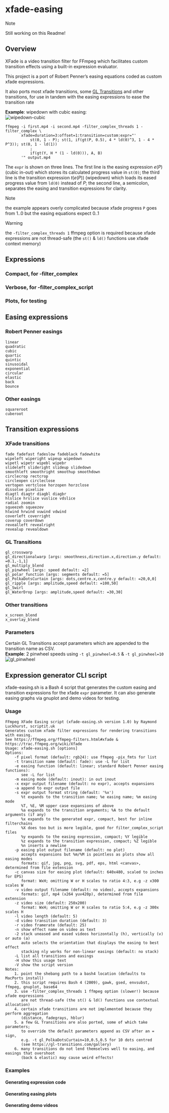 # xfade-easing
> [!NOTE]  
> Still working on this Readme!
## Overview

XFade is a video transition filter for FFmpeg which facilitates custom transition effects using a built-in expression evaluator.

This project is a port of Robert Penner’s easing equations coded as custom xfade expressions.

It also ports most xfade transitions, some [GL Transitions](https://github.com/gl-transitions/gl-transitions) and other transitions, for use in tandem with the easing expressions to ease the transition rate

**Example**: wipedown with cubic easing:  
![wipedown-cubic](assets/wipedown-cubic.gif)
```
ffmpeg -i first.mp4 -i second.mp4 -filter_complex_threads 1 -filter_complex \
       xfade=duration=3:offset=1:transition=custom:expr="'
           st(0, 1 - P); st(1, if(gt(P, 0.5), 4 * ld(0)^3, 1 - 4 * P^3)); st(0, 1 - ld(1))
           ;
           if(gt(Y, H * (1 - ld(0))), A, B)
       '" output.mp4
```
The `expr` is shown on three lines. The first line is the easing expression $e(P)$ (cubic in-out) which stores its calculated progress value in `st(0)`; the third line is the  transition expression $t(e(P))$ (wipedown) which loads its eased progress value from `ld(0)` instead of $P$; the second line, a semicolon, separates the easing and transition expressions for clarity.

> [!NOTE]  
> the example appears overly complicated because xfade progress `P` goes from 1..0 but the easing equations expect 0..1

> [!WARNING] 
> the `-filter_complex_threads 1` ffmpeg option is required because xfade expressions are not thread-safe (the `st()` & `ld()` functions use xfade context memory)

## Expressions
### Compact, for -filter_complex
### Verbose, for -filter_complex_script
### Plots, for testing

## Easing expressions
### Robert Penner easings
	linear  
	quadratic  
	cubic  
	quartic  
	quintic  
	sinusoidal  
	exponential  
	circular  
	elastic  
	back  
	bounce
### Other easings
	squareroot  
	cuberoot

## Transition expressions
### XFade transitions
	fade fadefast fadeslow fadeblack fadewhite  
	wipeleft wiperight wipeup wipedown  
	wipetl wipetr wipebl wipebr  
	slideleft slideright slideup slidedown  
	smoothleft smoothright smoothup smoothdown  
	circlecrop rectcrop  
	circleopen circleclose  
	vertopen vertclose horzopen horzclose  
	dissolve pixelize  
	diagtl diagtr diagbl diagbr  
	hlslice hrslice vuslice vdslice  
	radial zoomin  
	squeezeh squeezev  
	hlwind hrwind vuwind vdwind  
	coverleft coverright  
	coverup coverdown  
	revealleft revealright  
	revealup revealdown
### GL Transitions
	gl_crosswarp  
	gl_directionalwarp [args: smoothness,direction.x,direction.y default: =0.1,-1,1]  
	gl_multiply_blend  
	gl_pinwheel [args: speed default: =2]  
	gl_polar_function [args: segments default: =5]  
	gl_PolkaDotsCurtain [args: dots,centre.x,centre.y default: =20,0,0]  
	gl_ripple [args: amplitude,speed default: =100,50]  
	gl_Swirl  
	gl_WaterDrop [args: amplitude,speed default: =30,30]
### Other transitions
	x_screen_blend  
	x_overlay_blend
### Parameters
Certain GL Transitions accept parameters which are appended to the transition name as CSV.  
**Example**: 2 pinwheel speeds using `-t gl_pinwheel=0.5` & `-t gl_pinwheel=10`  
![gl_pinwheel](assets/gl_pinwheel-10.gif)

## Expression generator CLI script
xfade-easing.sh is a Bash 4 script that generates the custom easing and transition expressions for the xfade `expr` parameter.
It can also generate easing graphs via gnuplot and demo videos for testing.
### Usage
```
FFmpeg XFade Easing script (xfade-easing.sh version 1.0) by Raymond Luckhurst, scriptit.uk
Generates custom xfade filter expressions for rendering transitions with easing.
See https://ffmpeg.org/ffmpeg-filters.html#xfade & https://trac.ffmpeg.org/wiki/Xfade
Usage: xfade-easing.sh [options]
Options:
    -f pixel format (default: rgb24): use ffmpeg -pix_fmts for list
    -t transition name (default: fade): use -L for list
    -e easing function (default: linear; standard Robert Penner easing functions):
       see -L for list
    -m easing mode (default: inout): in out inout
    -x expr output filename (default: no expr), accepts expansions
    -a append to expr output file
    -s expr output format string (default: '%x')
       %t expands to the transition name; %e easing name; %m easing mode
       %T, %E, %M upper case expansions of above
       %a expands to the transition arguments; %A to the default arguments (if any)
       %x expands to the generated expr, compact, best for inline filterchains
       %X does too but is more legible, good for filter_complex_script files
       %y expands to the easing expression, compact; %Y legible
       %z expands to the transition expression, compact; %Z legible
       %n inserts a newline
    -p easing plot output filename (default: no plot)
       accepts expansions but %m/%M is pointless as plots show all easing modes
       formats: gif, jpg, png, svg, pdf, eps, html <canvas>, determined from file extension
    -c canvas size for easing plot (default: 640x480, scaled to inches for EPS)
       format: WxH; omitting W or H scales to ratio 4:3, e.g -z x300 scales W
    -v video output filename (default: no video), accepts expansions
       formats: gif, mp4 (x264 yuv420p), determined from file extension
    -z video size (default: 250x200)
       format: WxH; omitting W or H scales to ratio 5:4, e.g -z 300x scales H
    -l video length (default: 5)
    -d video transition duration (default: 3)
    -r video framerate (default: 25)
    -n show effect name on video as text
    -2 stack uneased and eased videos horizontally (h), vertically (v) or auto (a)
       auto selects the orientation that displays the easing to best effect
       stacking nly works for non-linear easings (default: no stack)
    -L list all transitions and easings
    -H show this usage text
    -V show the script version
Notes:
    1. point the shebang path to a bash4 location (defaults to MacPorts install)
    2. this script requires Bash 4 (2009), gawk, gsed, envsubst, ffmpeg, gnuplot, base64
    3. use -filter_complex_threads 1 ffmpeg option (slower!) because xfade expressions
       are not thread-safe (the st() & ld() functions use contextual allocation)
    4. certain xfade transitions are not implemented because they perform aggregation
       (distance, fadegrays, hblur)
    5. a few GL Transitions are also ported, some of which take parameters;
       to override the default parameters append as CSV after an = sign,
       e.g. -t gl_PolkaDotsCurtain=10,0.5,0.5 for 10 dots centred
       (see https://gl-transitions.com/gallery)
    6. many transitions do not lend themselves well to easing, and easings that overshoot
       (back & elastic) may cause weird effects!
```
### Examples
#### Generating expression code
#### Generating easing plots
#### Generating demo videos

